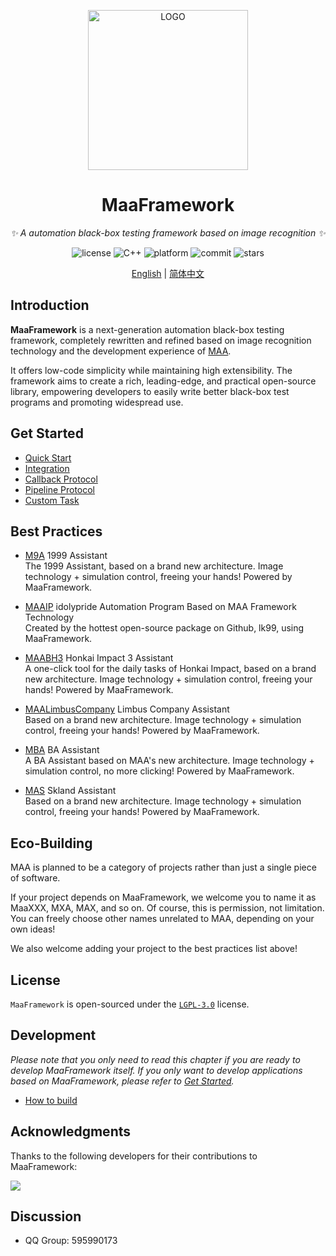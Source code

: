 <!-- markdownlint-disable MD033 MD041 -->
<p align="center">
    <img alt="LOGO" src="https://cdn.jsdelivr.net/gh/MaaAssistantArknights/design@main/logo/maa-logo_512x512.png" width="256" height="256" />
</p>

<div align="center">

# MaaFramework

<!-- prettier-ignore-start -->
<!-- markdownlint-disable-next-line MD036 -->
_✨ A automation black-box testing framework based on image recognition ✨_
<!-- prettier-ignore-end -->

</div>

<p align="center">
    <img alt="license" src="https://img.shields.io/github/license/MaaXYZ/MaaFramework">
    <img alt="C++" src="https://img.shields.io/badge/C++-20-%2300599C?logo=cplusplus">
    <img alt="platform" src="https://img.shields.io/badge/platform-Windows%20%7C%20Linux%20%7C%20macOS-blueviolet">
    <img alt="commit" src="https://img.shields.io/github/commit-activity/m/MaaXYZ/MaaFramework?color=%23ff69b4">
    <img alt="stars" src="https://img.shields.io/github/stars/MaaXYZ/MaaFramework?style=social">
</p>

<div align="center">

[English](./README_en.md) | [简体中文](./README.md)

</div>

## Introduction

**MaaFramework** is a next-generation automation black-box testing framework, completely rewritten and refined based on image recognition technology and the development experience of [MAA](https://github.com/MaaAssistantArknights/MaaAssistantArknights).

It offers low-code simplicity while maintaining high extensibility. The framework aims to create a rich, leading-edge, and practical open-source library, empowering developers to easily write better black-box test programs and promoting widespread use.

## Get Started

- [Quick Start](docs/en_us/1.1-QuickStarted.md)
- [Integration](docs/en_us/2.1-Integration.md)
- [Callback Protocol](docs/en_us/2.2-CallbackProtocol.md)
- [Pipeline Protocol](docs/en_us/3.1-PipelineProtocol.md)
- [Custom Task](docs/en_us/2.3-CustomTask.md)

## Best Practices

- [M9A](https://github.com/MaaXYZ/M9A) 1999 Assistant  
  The 1999 Assistant, based on a brand new architecture. Image technology + simulation control, freeing your hands! Powered by MaaFramework.

- [MAAIP](https://github.com/Arcelibs/MAAIP) idolypride Automation Program Based on MAA Framework Technology  
  Created by the hottest open-source package on Github, lk99, using MaaFramework.

- [MAABH3](https://github.com/MaaXYZ/MAABH3) Honkai Impact 3 Assistant  
  A one-click tool for the daily tasks of Honkai Impact, based on a brand new architecture. Image technology + simulation control, freeing your hands! Powered by MaaFramework.

- [MAALimbusCompany](https://github.com/hxdnshx/MAALimbusCompany) Limbus Company Assistant  
  Based on a brand new architecture. Image technology + simulation control, freeing your hands! Powered by MaaFramework.

- [MBA](https://github.com/MaaXYZ/MBA) BA Assistant  
  A BA Assistant based on MAA's new architecture. Image technology + simulation control, no more clicking! Powered by MaaFramework.

- [MAS](https://github.com/MaaXYZ/MaaAssistantSkland) Skland Assistant  
  Based on a brand new architecture. Image technology + simulation control, freeing your hands! Powered by MaaFramework.

## Eco-Building

MAA is planned to be a category of projects rather than just a single piece of software.

If your project depends on MaaFramework, we welcome you to name it as MaaXXX, MXA, MAX, and so on. Of course, this is permission, not limitation. You can freely choose other names unrelated to MAA, depending on your own ideas!

We also welcome adding your project to the best practices list above!

## License

`MaaFramework` is open-sourced under the [`LGPL-3.0`](./LICENSE.md) license.

## Development

_Please note that you only need to read this chapter if you are ready to develop MaaFramework itself. If you only want to develop applications based on MaaFramework, please refer to [Get Started](#get-started)._

- [How to build](docs/en_us/4.1-BuildGuide.md)

## Acknowledgments

Thanks to the following developers for their contributions to MaaFramework:

<a href="https://github.com/MaaXYZ/MaaFramework/graphs/contributors">
  <img src="https://contrib.rocks/image?repo=MaaXYZ/MaaFramework&max=1000" />
</a>

## Discussion

- QQ Group: 595990173
